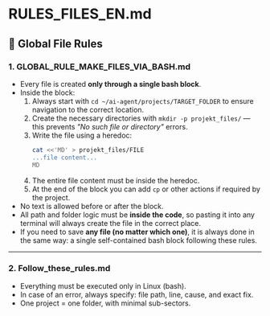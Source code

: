 # RULES_FILES_EN.md

## 📌 Global File Rules

### 1. GLOBAL_RULE_MAKE_FILES_VIA_BASH.md
- Every file is created **only through a single bash block**.  
- Inside the block:  
  1. Always start with `cd ~/ai-agent/projects/TARGET_FOLDER` to ensure navigation to the correct location.  
  2. Create the necessary directories with `mkdir -p projekt_files/` — this prevents *"No such file or directory"* errors.  
  3. Write the file using a heredoc:
     ```bash
     cat <<'MD' > projekt_files/FILE
     ...file content...
     MD
     ```  
  4. The entire file content must be inside the heredoc.  
  5. At the end of the block you can add `cp` or other actions if required by the project.  
- No text is allowed before or after the block.  
- All path and folder logic must be **inside the code**, so pasting it into any terminal will always create the file in the correct place.  
- If you need to save **any file (no matter which one)**, it is always done in the same way: a single self-contained bash block following these rules.  

---

### 2. Follow_these_rules.md
- Everything must be executed only in Linux (bash).  
- In case of an error, always specify: file path, line, cause, and exact fix.  
- One project = one folder, with minimal sub-sectors.  
